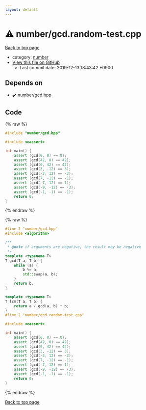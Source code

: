 ```yaml
---
layout: default
---
```


<!-- mathjax config similar to math.stackexchange -->
<script type="text/javascript" async
  src="https://cdnjs.cloudflare.com/ajax/libs/mathjax/2.7.5/MathJax.js?config=TeX-MML-AM_CHTML">
</script>
<script type="text/x-mathjax-config">
  MathJax.Hub.Config({
    TeX: { equationNumbers: { autoNumber: "AMS" }},
    tex2jax: {
      inlineMath: [ ['$','$'] ],
      processEscapes: true
    },
    "HTML-CSS": { matchFontHeight: false },
    displayAlign: "left",
    displayIndent: "2em"
  });
</script>

<script type="text/javascript" src="https://cdnjs.cloudflare.com/ajax/libs/jquery/3.4.1/jquery.min.js"></script>
<script src="https://cdn.jsdelivr.net/npm/jquery-balloon-js@1.1.2/jquery.balloon.min.js" integrity="sha256-ZEYs9VrgAeNuPvs15E39OsyOJaIkXEEt10fzxJ20+2I=" crossorigin="anonymous"></script>
<script type="text/javascript" src="../../assets/js/copy-button.js"></script>
<link rel="stylesheet" href="../../assets/css/copy-button.css" />


# :warning: number/gcd.random-test.cpp

<a href="../../index.html">Back to top page</a>

* category: <a href="../../index.html#b1bc248a7ff2b2e95569f56de68615df">number</a>
* <a href="{{ site.github.repository_url }}/blob/master/number/gcd.random-test.cpp">View this file on GitHub</a>
    - Last commit date: 2019-12-13 18:43:42 +0900




## Depends on

* :heavy_check_mark: <a href="gcd.hpp.html">number/gcd.hpp</a>


## Code

<a id="unbundled"></a>
{% raw %}
```cpp
#include "number/gcd.hpp"

#include <cassert>

int main() {
    assert (gcd(0, 0) == 0);
    assert (gcd(42, 0) == 42);
    assert (gcd(0, 42) == 42);
    assert (gcd(3, -12) == 3);
    assert (gcd(-3, 12) == -3);
    assert (gcd(7, -12) == -1);
    assert (gcd(-7, 12) == 1);
    assert (gcd(-9, -12) == -3);
    assert (gcd(-1, -1) == -1);
    return 0;
}

```
{% endraw %}

<a id="bundled"></a>
{% raw %}
```cpp
#line 2 "number/gcd.hpp"
#include <algorithm>

/**
 * @note if arguments are negative, the result may be negative
 */
template <typename T>
T gcd(T a, T b) {
    while (a) {
        b %= a;
        std::swap(a, b);
    }
    return b;
}

template <typename T>
T lcm(T a, T b) {
    return a / gcd(a, b) * b;
}
#line 2 "number/gcd.random-test.cpp"

#include <cassert>

int main() {
    assert (gcd(0, 0) == 0);
    assert (gcd(42, 0) == 42);
    assert (gcd(0, 42) == 42);
    assert (gcd(3, -12) == 3);
    assert (gcd(-3, 12) == -3);
    assert (gcd(7, -12) == -1);
    assert (gcd(-7, 12) == 1);
    assert (gcd(-9, -12) == -3);
    assert (gcd(-1, -1) == -1);
    return 0;
}

```
{% endraw %}

<a href="../../index.html">Back to top page</a>


